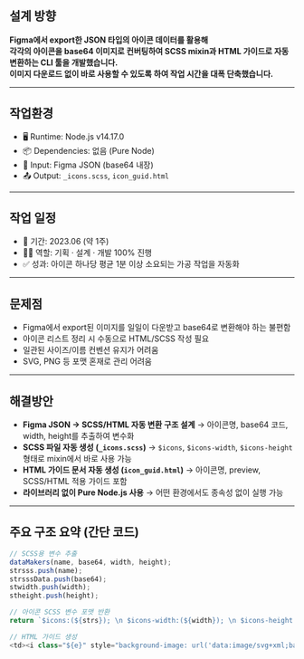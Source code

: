 ## 설계 방향

**Figma에서 export한 JSON 타입의 아이콘 데이터를 활용해  
각각의 아이콘을 base64 이미지로 컨버팅하여 SCSS mixin과 HTML 가이드로 자동 변환하는 CLI 툴을 개발했습니다.  
이미지 다운로드 없이 바로 사용할 수 있도록 하여 작업 시간을 대폭 단축했습니다.**

---

## 작업환경

- 🖥 Runtime: Node.js v14.17.0
- 📦 Dependencies: 없음 (Pure Node)
- 📂 Input: Figma JSON (base64 내장)
- 📤 Output: `_icons.scss`, `icon_guid.html`

---

## 작업 일정

- 📅 기간: 2023.06 (약 1주)
- 👩‍💻 역할: 기획 · 설계 · 개발 100% 진행
- ✅ 성과: 아이콘 하나당 평균 1분 이상 소요되는 가공 작업을 자동화

---

## 문제점

- Figma에서 export된 이미지를 일일이 다운받고 base64로 변환해야 하는 불편함  
- 아이콘 리스트 정리 시 수동으로 HTML/SCSS 작성 필요  
- 일관된 사이즈/이름 컨벤션 유지가 어려움  
- SVG, PNG 등 포맷 혼재로 관리 어려움

---

## 해결방안

- **Figma JSON → SCSS/HTML 자동 변환 구조 설계**
  → 아이콘명, base64 코드, width, height를 추출하여 변수화
- **SCSS 파일 자동 생성 (`_icons.scss`)**
  → `$icons`, `$icons-width`, `$icons-height` 형태로 mixin에서 바로 사용 가능
- **HTML 가이드 문서 자동 생성 (`icon_guid.html`)**
  → 아이콘명, preview, SCSS/HTML 적용 가이드 포함
- **라이브러리 없이 Pure Node.js 사용**
  → 어떤 환경에서도 종속성 없이 실행 가능

---

## 주요 구조 요약 (간단 코드)

```js
// SCSS용 변수 추출
dataMakers(name, base64, width, height);
strsss.push(name);
strsssData.push(base64);
stwidth.push(width);
stheight.push(height);

// 아이콘 SCSS 변수 포맷 반환
return `$icons:(${strs}); \n $icons-width:(${width}); \n $icons-height:(${height});`

// HTML 가이드 생성
<td><i class="${e}" style="background-image: url('data:image/svg+xml;base64,${strsssData[i]}'); ..."></i></td>
